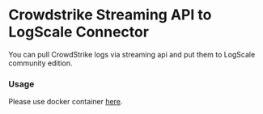 # Crowdstrike Streaming API to LogScale Connector

You can pull CrowdStrike logs via streaming api and put them to LogScale community edition.

### Usage
Please use docker container [here](https://hub.docker.com/repository/registry-1.docker.io/prex55/cs-streaming-humio-connector/general).
